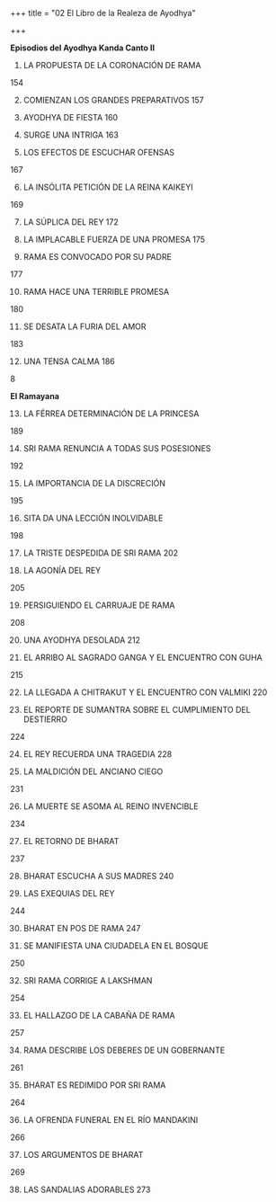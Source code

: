 +++
title = "02 El Libro de la Realeza de Ayodhya"

+++

**Episodios del Ayodhya Kanda Canto II** 



1. LA PROPUESTA DE LA CORONACIÓN DE RAMA 

154

2. COMIENZAN LOS GRANDES PREPARATIVOS 157

3. AYODHYA DE FIESTA 160

4. SURGE UNA INTRIGA 163

5. LOS EFECTOS DE ESCUCHAR OFENSAS 

167

6. LA INSÓLITA PETICIÓN DE LA REINA KAIKEYI 

169

7. LA SÚPLICA DEL REY 172

8. LA IMPLACABLE FUERZA DE UNA PROMESA 175

9. RAMA ES CONVOCADO POR SU PADRE 

177

10. RAMA HACE UNA TERRIBLE PROMESA 

180

11. SE DESATA LA FURIA DEL AMOR 

183

12. UNA TENSA CALMA 186

8

**El Ramayana**

13. LA FÉRREA DETERMINACIÓN DE LA PRINCESA 

189

14. SRI RAMA RENUNCIA A TODAS SUS POSESIONES 

192

15. LA IMPORTANCIA DE LA DISCRECIÓN 

195

16. SITA DA UNA LECCIÓN INOLVIDABLE 

198

17. LA TRISTE DESPEDIDA DE SRI RAMA 202

18. LA AGONÍA DEL REY 

205

19. PERSIGUIENDO EL CARRUAJE DE RAMA 

208

20. UNA AYODHYA DESOLADA 212

21. EL ARRIBO AL SAGRADO GANGA Y EL ENCUENTRO CON GUHA 

215

22. LA LLEGADA A CHITRAKUT Y EL ENCUENTRO CON VALMIKI 220

23. EL REPORTE DE SUMANTRA SOBRE EL CUMPLIMIENTO DEL DESTIERRO 

224

24. EL REY RECUERDA UNA TRAGEDIA 228

25. LA MALDICIÓN DEL ANCIANO CIEGO 

231

26. LA MUERTE SE ASOMA AL REINO INVENCIBLE 

234

27. EL RETORNO DE BHARAT 

237

28. BHARAT ESCUCHA A SUS MADRES 240

29. LAS EXEQUIAS DEL REY 

244

30. BHARAT EN POS DE RAMA 247

31. SE MANIFIESTA UNA CIUDADELA EN EL BOSQUE 

250

32. SRI RAMA CORRIGE A LAKSHMAN 

254

33. EL HALLAZGO DE LA CABAÑA DE RAMA 

257

34. RAMA DESCRIBE LOS DEBERES DE UN GOBERNANTE 

261

35. BHARAT ES REDIMIDO POR SRI RAMA 

264

36. LA OFRENDA FUNERAL EN EL RÍO MANDAKINI 

266

37. LOS ARGUMENTOS DE BHARAT 

269

38. LAS SANDALIAS ADORABLES 273
